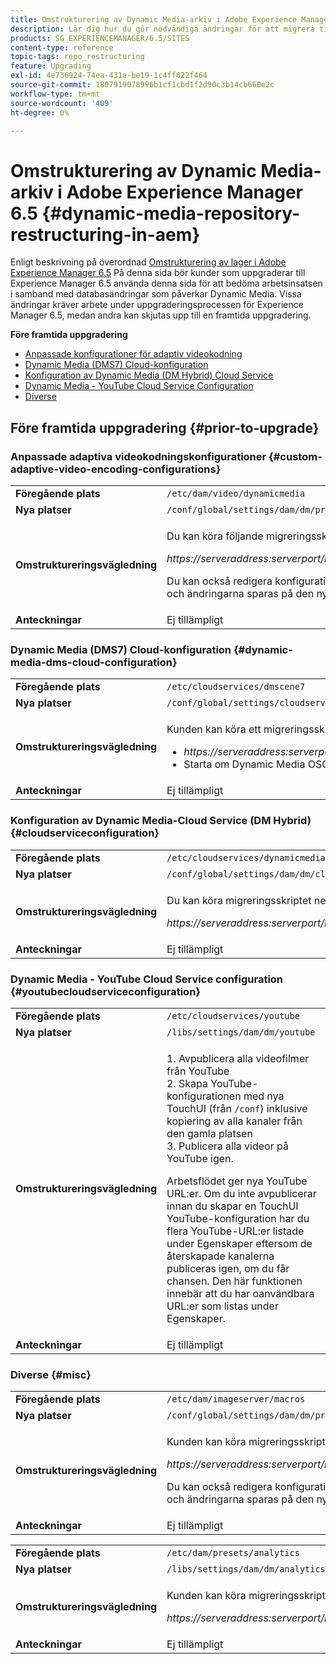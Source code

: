 ```yaml
---
title: Omstrukturering av Dynamic Media-arkiv i Adobe Experience Manager 6.5
description: Lär dig hur du gör nödvändiga ändringar för att migrera till den nya databasstrukturen i Experience Manager 6.5 för Dynamic Media.
products: SG_EXPERIENCEMANAGER/6.5/SITES
content-type: reference
topic-tags: repo_restructuring
feature: Upgrading
exl-id: 4e736924-74ea-431a-be19-1c4ff022f464
source-git-commit: 1807919078996b1cf1cbd1f2d90c3b14cb660e2c
workflow-type: tm+mt
source-wordcount: '409'
ht-degree: 0%

---
```


# Omstrukturering av Dynamic Media-arkiv i Adobe Experience Manager 6.5 {#dynamic-media-repository-restructuring-in-aem}

Enligt beskrivning på överordnad [Omstrukturering av lager i Adobe Experience Manager 6.5](/help/sites-deploying/repository-restructuring.md) På denna sida bör kunder som uppgraderar till Experience Manager 6.5 använda denna sida för att bedöma arbetsinsatsen i samband med databasändringar som påverkar Dynamic Media. Vissa ändringar kräver arbete under uppgraderingsprocessen för Experience Manager 6.5, medan andra kan skjutas upp till en framtida uppgradering.

**Före framtida uppgradering**

* [Anpassade konfigurationer för adaptiv videokodning](/help/sites-deploying/dynamicmedia-repository-restructuring-in-aem-6-5.md#custom-adaptive-video-encoding-configurations)
* [Dynamic Media (DMS7) Cloud-konfiguration](/help/sites-deploying/dynamicmedia-repository-restructuring-in-aem-6-5.md#dynamic-media-dms-cloud-configuration)
* [Konfiguration av Dynamic Media (DM Hybrid) Cloud Service](/help/sites-deploying/dynamicmedia-repository-restructuring-in-aem-6-5.md#cloudserviceconfiguration)
* [Dynamic Media - YouTube Cloud Service Configuration](/help/sites-deploying/dynamicmedia-repository-restructuring-in-aem-6-5.md#youtubecloudserviceconfiguration)
* [Diverse](/help/sites-deploying/dynamicmedia-repository-restructuring-in-aem-6-5.md#misc)

## Före framtida uppgradering {#prior-to-upgrade}

### Anpassade adaptiva videokodningskonfigurationer  {#custom-adaptive-video-encoding-configurations}

<table>
 <tbody>
  <tr>
   <td><strong>Föregående plats</strong></td>
   <td><code>/etc/dam/video/dynamicmedia</code></td>
  </tr>
  <tr>
   <td><strong>Nya platser</strong></td>
   <td><code>/conf/global/settings/dam/dm/presets/video/jcr:content</code></td>
  </tr>
  <tr>
   <td><strong>Omstruktureringsvägledning</strong></td>
   <td><p>Du kan köra följande migreringsskript för att migrera till den nya platsen:</p> <p><em>https://serveraddress:serverport/libs/settings/dam/dm/presets.migratedmcontent.json</em></p> <p>Du kan också redigera konfigurationen i användargränssnittet för Experience Manager och ändringarna sparas på den nya platsen.</p> </td>
  </tr>
  <tr>
   <td><strong>Anteckningar</strong></td>
   <td>Ej tillämpligt<br /> </td>
  </tr>
 </tbody>
</table>

### Dynamic Media (DMS7) Cloud-konfiguration {#dynamic-media-dms-cloud-configuration}

<table>
 <tbody>
  <tr>
   <td><strong>Föregående plats</strong></td>
   <td><code>/etc/cloudservices/dmscene7</code></td>
  </tr>
  <tr>
   <td><strong>Nya platser</strong></td>
   <td><code>/conf/global/settings/cloudservices/dmscene7</code></td>
  </tr>
  <tr>
   <td><strong>Omstruktureringsvägledning</strong></td>
   <td><p>Kunden kan köra ett migreringsskript på följande plats:<br /> </p>
    <ul>
     <li><em>https://serveraddress:serverport/libs/settings/dam/dm/presets.migratedmcontent.json</em></li>
     <li>Starta om Dynamic Media OSGi-paketet.</li>
    </ul> </td>
  </tr>
  <tr>
   <td><strong>Anteckningar</strong></td>
   <td>Ej tillämpligt</td>
  </tr>
 </tbody>
</table>

### Konfiguration av Dynamic Media-Cloud Service (DM Hybrid) {#cloudserviceconfiguration}

<table>
 <tbody>
  <tr>
   <td><strong>Föregående plats</strong></td>
   <td><code>/etc/cloudservices/dynamicmediaservices</code></td>
  </tr>
  <tr>
   <td><strong>Nya platser</strong></td>
   <td><code>/conf/global/settings/dam/dm/cloudservices/dynamicmediaservices</code></td>
  </tr>
  <tr>
   <td><strong>Omstruktureringsvägledning</strong></td>
   <td><p>Du kan köra migreringsskriptet nedan för att anpassa dig till den senaste modellen:</p> <p><em>https://serveraddress:serverport/libs/settings/dam/dm/presets.migratedmcontent.jso</em></p> </td>
  </tr>
  <tr>
   <td><strong>Anteckningar</strong></td>
   <td>Ej tillämpligt<br /> </td>
  </tr>
 </tbody>
</table>

### Dynamic Media - YouTube Cloud Service configuration  {#youtubecloudserviceconfiguration}

<table>
 <tbody>
  <tr>
   <td><strong>Föregående plats</strong></td>
   <td><code>/etc/cloudservices/youtube</code></td>
  </tr>
  <tr>
   <td><strong>Nya platser</strong></td>
   <td><code>/libs/settings/dam/dm/youtube</code></td>
  </tr>
  <tr>
   <td><strong>Omstruktureringsvägledning</strong></td>
   <td><p>1. Avpublicera alla videofilmer från YouTube<br /> 2. Skapa YouTube-konfigurationen med nya TouchUI (från <code>/conf</code>) inklusive kopiering av alla kanaler från den gamla platsen<br /> 3. Publicera alla videor på YouTube igen.</p> <p>Arbetsflödet ger nya YouTube URL:er. Om du inte avpublicerar innan du skapar en TouchUI YouTube-konfiguration har du flera YouTube-URL:er listade under Egenskaper eftersom de återskapade kanalerna publiceras igen, om du får chansen. Den här funktionen innebär att du har oanvändbara URL:er som listas under Egenskaper.</p> </td>
  </tr>
  <tr>
   <td><strong>Anteckningar</strong></td>
   <td>Ej tillämpligt<br /> </td>
  </tr>
 </tbody>
</table>

### Diverse {#misc}

<table>
 <tbody>
  <tr>
   <td><strong>Föregående plats</strong></td>
   <td><code>/etc/dam/imageserver/macros</code></td>
  </tr>
  <tr>
   <td><strong>Nya platser</strong></td>
   <td><code>/conf/global/settings/dam/dm/presets/macro</code></td>
  </tr>
  <tr>
   <td><strong>Omstruktureringsvägledning</strong></td>
   <td><p>Kunden kan köra migreringsskriptet nedan.</p> <p><em>https://serveraddress:serverport/libs/settings/dam/dm/presets.migratedmcontent.json</em></p> <p>Du kan också redigera konfigurationen i användargränssnittet för Experience Manager och ändringarna sparas på den nya platsen.</p> </td>
  </tr>
  <tr>
   <td><strong>Anteckningar</strong></td>
   <td>Ej tillämpligt</td>
  </tr>
 </tbody>
</table>

<table>
 <tbody>
  <tr>
   <td><strong>Föregående plats</strong></td>
   <td><code>/etc/dam/presets/analytics</code></td>
  </tr>
  <tr>
   <td><strong>Nya platser</strong></td>
   <td><code>/libs/settings/dam/dm/analytics</code></td>
  </tr>
  <tr>
   <td><strong>Omstruktureringsvägledning</strong></td>
   <td><p>Kunden kan köra migreringsskriptet nedan.</p> <p><em>https://serveraddress:serverport/libs/settings/dam/dm/presets.migratedmcontent.json</em></p> </td>
  </tr>
  <tr>
   <td><strong>Anteckningar</strong></td>
   <td>Ej tillämpligt</td>
  </tr>
 </tbody>
</table>
